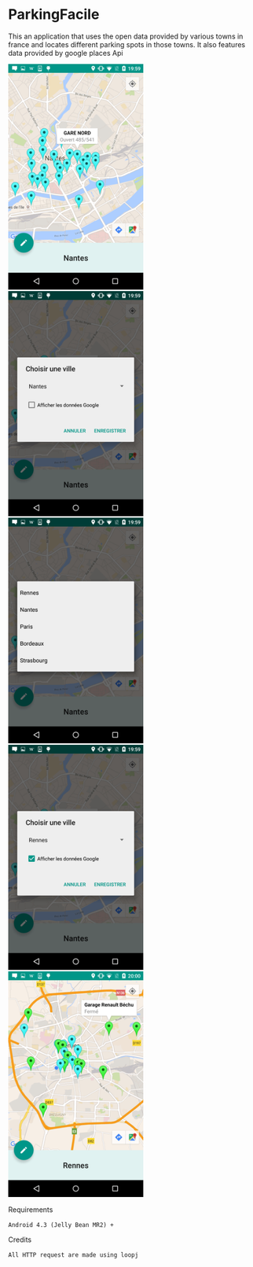 # ParkingFacile

This an application that uses the open data provided by various towns in france and locates different parking spots in those towns. It also features data provided by google places Api

<img src="./Screenshots/Screenshot_2015-11-08-19-59-34.png" width="275">
<img src="./Screenshots/Screenshot_2015-11-08-19-59-43.png" width="275">
<img src="./Screenshots/Screenshot_2015-11-08-19-59-50.png" width="275">
<img src="./Screenshots/Screenshot_2015-11-08-19-59-56.png" width="275">
<img src="./Screenshots/Screenshot_2015-11-08-20-00-14.png" width="275">

Requirements

    Android 4.3 (Jelly Bean MR2) +

Credits

    All HTTP request are made using loopj
